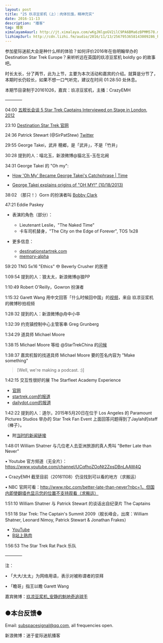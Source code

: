 ```yaml
---
layout: post
title: "25 玖凉豆浆机（上）：肉体饥饿，精神充实"
date: 2016-11-13
description: "播客"
tag: 播客 
ximalayam4aurl: http://jt.ximalaya.com/wKgJNlgoGV2ilC9PA6BMa6zBPMM578.m4a?channel=rss&album_id=3135361&track_id=25022271&uid=6418191&jt=http://audio.xmcdn.com/group25/M02/3C/43/wKgJNlgoGV2ilC9PA6BMa6zBPMM578.m4a
lizhimp3url: http://cdn.lizhi.fm/audio/2016/11/13/2567953658143009286_hd.mp3
---   
```


参加星际迷航大会是种什么样的体验？如何评价2016年在伯明翰举办的 Destination Star Trek Europe？来听听远在英国的玖凉豆浆机 boldly go 的故事吧。

时长太长，分了两节，此为上节，主要为本次活动和嘉宾的介绍。就算是分节了，本期时长仍较长，如果不想一口气听完，建议在时间 01:28:50 处休息。

本期节目录制于20161026，嘉宾：玖凉豆浆机，主播：CrazyEMH

————

04:00  [五舰长会谈 5 Star Trek Captains Interviewed on Stage in London, 2012](https://www.youtube.com/watch?v=wyuwNeenmwk)

23:10 [Destination Star Trek 官网](http://www.destinationstartrek.com/)

24:36 Patrick Stewart (@SirPatStew) [Twitter](https://twitter.com/SirPatStew)

29:55 George Takei，武井 穂郷，是「武井」，不是「竹井」

30:28 提到的人：喵北玉，新浪微博@猫北玉-玉在北阙

34:31 George Takei 的 &quot;Oh my&quot;:

* [How &#39;Oh My&#39; Became George Takei&#39;s Catchphrase \| Time](https://youtu.be/HZ9b4hStDps)

* [George Takei explains origins of &quot;OH MY!&quot; (10/18/2013)](https://youtu.be/DPkaWNxSlVs)

38:02 （那只！）Gorn 的扮演者叫 [Bobby Clark](http://www.destinationstartrek.com/guests/appearing/627-bobby-clark-2)

47:21 Eddie Paskey

* 表演的角色（部分）：
	* Lieutenant Leslie，&quot;The Naked Time&quot;
	* 卡车司机替身，&quot;The City on the Edge of Forever&quot;, TOS 1x28

* 更多信息：
	* [destinationstartrek.com](http://www.destinationstartrek.com/guests/appearing/618-eddie-paskey-2)
	* [memory-alpha](http://memory-alpha.wikia.com/wiki/Eddie_Paskey)

59:20 TNG 5x16 &quot;Ethics&quot; 中 Beverly Crusher 的医德

1:09:54 提到的人：狼太太，新浪微博@狼PP

1:10:49 Robert O&#39;Reilly，Gowron 扮演者

1:15:32 Garett Wang 用中文回答「什么时候回中国」的[视频](http://video.weibo.com/player/1034:d2e47d9ce4abc5829432566870ff56af/v.swf)，来自 玖凉豆浆机 的微博秒拍视频

1:28:32 提到的人：新浪微博@舟中小卒

1:32:39 约克镇控制中心主管客串 Greg Grunberg

1:34:29 道具师 Michael Moore

1:38:15 Michael Moore 等给 @StarTrekChina 的[问候](http://video.weibo.com/player/1034:c4a49a29e769f5f7a11c43ed9ddc7763/v.swf)


1:38:37 嘉宾机智的找道具师 Michael Moore 要的签名内容为 &quot;Make something&quot;

>[Well, we&#39;re making a podcast. :)]

1:42:15 交互性很好的展 The Starfleet Academy Experience

* [官网](http://starfleetacademytour.com/)
* [startrek.com的报道](http://www.startrek.com/article/coming-in-2016-the-starfleet-academy-experience)
* [dailydot.com的报道](http://www.dailydot.com/parsec/star-trek-starfleet-intrepid-museum/)

1:42:22 提到的人：道尔，2015年5月20日在位于 Los Angeles 的 Paramount Pictures Studios 举办的 Star Trek Fan Event 上面回答问题得到了Jaylah的staff（棒子）。

* 附[当时的新闻链接](http://thehypedgeek.com/a-day-at-the-star-trek-beyond-and-50th-anniversary-fan-event/)


1:48:01 William Shatner 与几位老人去亚洲旅游的真人秀叫 &quot;Better Late than Never&quot;

• Youtube 官方频道（无全片）：https://www.youtube.com/channel/UCqfhoZOoNt2ZpsDBnLAAW4Q

• CrazyEMH 截至目前（20161108）仍没找到可以看的地方（求搬运）

• NBC 官网可看：http://www.nbc.com/better-late-than-never?nbc=1，但国内即使翻墙也显示您的位置不支持观看（求搬运）

1:51:10 William Shatner 与 Patrick Stewart 的谈话出自纪录片 The Captains

1:51:18 Star Trek: The Captain&#39;s Summit 2009（舰长峰会，出席：William Shatner, Leonard Nimoy, Patrick Stewart &amp; Jonathan Frakes）
* [YouTube](https://www.youtube.com/watch?v=80rv2cSmmYg)
* [B站上熟肉](http://www.bilibili.com/video/av1241601/)

1:56:53 The Star Trek Rat Pack 乐队

————

注：

•  「大大/太太」为网络用语，表示对被称谓者的崇拜

•  「瞻哥」指王以瞻 Garett Wang

嘉宾微博：[玖凉豆浆机\_安静的魁地奇追球手](http://weibo.com/lunaliang1029)

## ●本台反馈●

Email: [subspacesignal@qq.com](mailto:subspacesignal@qq.com), all frequencies open.

新浪微博：迷于星际迷航播客
